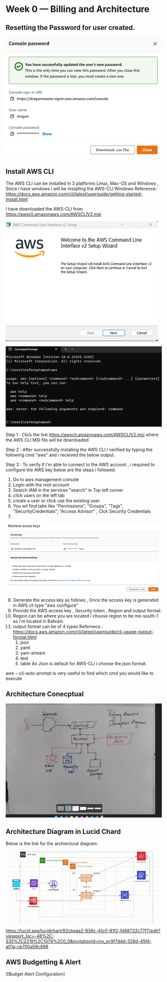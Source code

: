 # Week 0 — Billing and Architecture

## Resetting the Password for user created. 

![Resetting Password](https://github.com/rafeeqahamed/Aws-Masterminds/blob/main/journal/asset/change%20user%20password.png)


## Install AWS CLI
The AWS CLI can be installed in 3 platforms Linux, Mac-OS and Windows , Since i have windows i will be installing the AWS-CLI Windows 
Reference: https://docs.aws.amazon.com/cli/latest/userguide/getting-started-install.html

I have downloaded the AWS-CLI from https://awscli.amazonaws.com/AWSCLIV2.msi 

![Installation of AWS_CLI](https://github.com/rafeeqahamed/Aws-Masterminds/blob/main/journal/asset/Screenshot%202023-02-18%20082625.png)

![Installtion Completed](https://github.com/rafeeqahamed/Aws-Masterminds/blob/main/journal/asset/Screenshot%202023-02-18%20082815.png)

Step 1 : Click the link https://awscli.amazonaws.com/AWSCLIV2.msi where the AWS CLI MSI file will be downloaded
 
Step 2 : After successfully installing the AWS CLI i verified by typing the following cmd "aws" and i received the below output.

Step 3 : To verify if i'm able to connect to the AWS account , i required to configure the AWS key below are the steps i followed. 

  1. Go to aws management console 
  2. Login with the root account 
  3. Search IAM in the services "search" in Top left corner 
  4. click users on the left tab 
  5. create a user or click use the existing user 
  6. You wil find tabs like "Permissions", "Groups", "Tags", "SecurityCredentials", "Access Advisor" , Clck Security Credentials 
  7. 
  ![Access_Key](https://github.com/rafeeqahamed/Aws-Masterminds/blob/main/journal/asset/Screenshot%202023-02-18%20084004.png)
  
  8. Generate the access key as follows , Once the access key is generated in AWS cli type "aws configure" 
  9. Provide the AWS access key , Security token , Region and output format. 
  10. Region can be where you are located i choose region to be me-south-1 as i'm located in Bahrain 
  11. output format can be of 4 types Refernece : https://docs.aws.amazon.com/cli/latest/userguide/cli-usage-output-format.html
       1. json 
       2. yaml
       3. yam-stream
       4. text 
       5. table 
As Json is default for AWS-CLi i choose the json format.

aws --cli-auto-prompt is very useful to find which cmd you would like to execute 

## Architecture Conecptual 

![conceptual Design](https://github.com/rafeeqahamed/Aws-Masterminds/blob/main/journal/asset/Napking%20Design.png)

## Architecture Diagram in Lucid Chard 

Below is the link for the archiectural diagram. 
![Archiectural diagram](https://github.com/rafeeqahamed/Aws-Masterminds/blob/main/journal/asset/Lucid.png)

https://lucid.app/lucidchart/82cbeaa2-836c-41c0-81f2-fd68722c77f7/edit?viewport_loc=-48%2C-335%2C2219%2C1079%2C0_0&invitationId=inv_ec9f7d4d-328d-45f4-a01a-cb700a59c898

## AWS Budgetting & Alert 
![Budget Alert Configuration]

